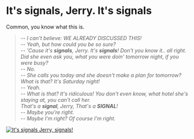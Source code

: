 # It's signals, Jerry. It's signals

Common, you know what this is.

> _-- I can't believe: WE ALREADY DISCUSSED THIS!_  
> _-- Yeah, but how could you be so sure?_  
> _-- 'Cause it's **signals**, Jerry. It's **signals**! Don't you know it.. all
  right._  
  _Did she even ask you, what you were doin' tomorrow night, if you were busy?_  
> _-- No._  
> _-- She calls you today and she doesn't make a plan for tomorrow? What is that?
  It's Saturday night!_  
> _-- Yeah._  
> _-- What is that? It's ridiculous! You don't even know, what hotel she's
  staying at, you can't call her.  
  That's a **signal**, Jerry, That's a **SIGNAL**!_  
> _-- Maybe you're right._  
> _-- Maybe I'm right? Of course I'm right._

[![It's signals Jerry, signals!](https://img.youtube.com/vi/IXvuWfLF06A/0.jpg)](https://youtu.be/IXvuWfLF06A)
